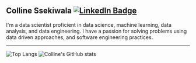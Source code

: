
<div >
  <h2>Colline Ssekiwala   <a href="https://www.linkedin.com/in/colline-ssekiwala/">
    <img src="https://img.shields.io/badge/LinkedIn-blue?style=for-the-badge&logo=linkedin&logoColor=white" alt="LinkedIn Badge"/>
  </a></h2> 
   <p>I'm a data scientist proficient in data science, machine learning, data analysis, and data engineering. I have a passion for solving problems using data driven approaches, and software engineering practices. 
  </p> 
</div>
<hr>
 <div >
   
  ![Top Langs](https://github-readme-stats.vercel.app/api/top-langs/?username=Colline-Ssekiwala&layout=compact) ![Colline's GitHub stats](https://github-readme-stats.vercel.app/api?username=Colline-Ssekiwala&show_icons=true)
</div>


  
  
